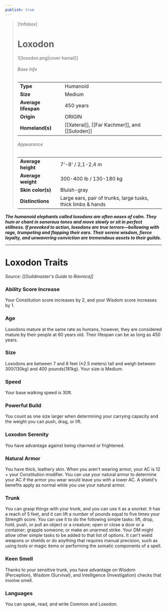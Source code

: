 ```yaml
---
publish: true
---
```

> [!infobox]
> # Loxodon
> ![[loxodon.png|cover hsmall]]
> ###### Base Info
> | | |  
> |---|---|  
> | **Type** | Humanoid |
> | **Size** | Medium |
> | **Average lifespan** | 450 years |
> | **Origin** | ORIGIN |
> | **Homeland(s)** | [[Xaterai]], [[Far Kachmer]], and [[Sutoden]] |
> ###### Appearance
> | | |  
> |---|---|  
> | **Average height** | 7'-8' / 2,1-2,4 m |
> | **Average weight** | 300-400 lb / 130-180 kg |
> | **Skin color(s)** | Bluish-gray |
> | **Distinctions** | Large ears, pair of trunks, large tusks, thick limbs & hands |

***The humanoid elephants called loxodons are often oases of calm. They hum or chant in sonorous tones and move slowly or sit in perfect stillness. If provoked to action, loxodons are true terrors—bellowing with rage, trumpeting and flapping their ears. Their serene wisdom, fierce loyalty, and unwavering conviction are tremendous assets to their guilds.***
***
# Loxodon Traits
*Source: [[Guildmaster's Guide to Ravnica]]*
### Ability Score Increase
Your Constitution score increases by 2, and your Wisdom score increases by 1.
### Age
Loxodons mature at the same rate as humans, however, they are considered mature by their people at 60 years old. Their lifespan can be as long as 450 years.
### Size
Loxodons are between 7 and 8 feet (≈2.5 meters) tall and weigh between 300(130kg) and 400 pounds(181kg). Your size is Medium.
### Speed
Your base walking speed is 30ft.
### Powerful Build
You count as one size larger when determining your carrying capacity and the weight you can push, drag, or lift.
### Loxodon Serenity
You have advantage against being charmed or frightened.
### Natural Armor
You have thick, leathery skin. When you aren't wearing armor, your AC is 12 + your Constitution modifier. You can use your natural armor to determine your AC if the armor you wear would leave you with a lower AC. A shield's benefits apply as normal while you use your natural armor.
### Trunk
You can grasp things with your trunk, and you can use it as a snorkel. It has a reach of 5 feet, and it can lift a number of pounds equal to five times your Strength score. You can use it to do the following simple tasks: lift, drop, hold, push, or pull an object or a creature; open or close a door or a container; grapple someone; or make an unarmed strike. Your DM might allow other simple tasks to be added to that list of options. It can't wield weapons or shields or do anything that requires manual precision, such as using tools or magic items or performing the somatic components of a spell.
### Keen Smell
Thanks to your sensitive trunk, you have advantage on Wisdom (Perception), Wisdom (Survival), and Intelligence (Investigation) checks that involve smell.
### Languages
You can speak, read, and write Common and Loxodon.